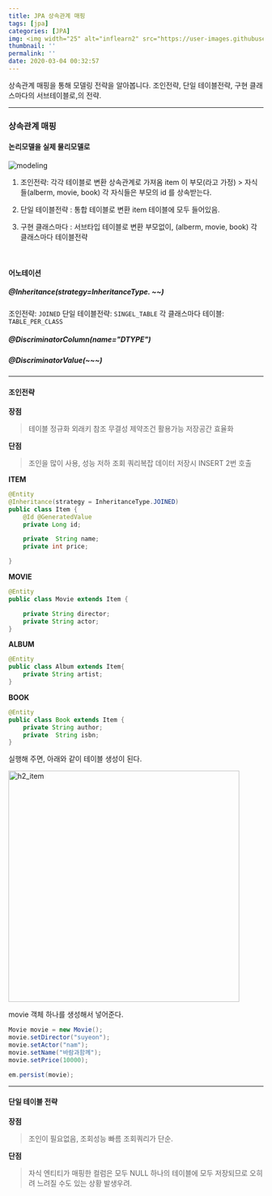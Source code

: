 ```yaml
---
title: JPA 상속관계 매핑
tags: [jpa]
categories: [JPA]
img: <img width="25" alt="inflearn2" src="https://user-images.githubusercontent.com/28856435/74893276-55244f00-53cf-11ea-8a6d-90ac0c4eb72a.png">
thumbnail: ''
permalink: ''
date: 2020-03-04 00:32:57
---
```


상속관계 매핑을 통해 모델링 전략을 알아봅니다.
조인전략, 단일 테이블전략, 구현 클래스마다의 서브테이블로,의 전략.
<!-- excerpt -->
<!-- toc -->

---

### 상속관계 매핑

#### 논리모델을 실제 물리모델로

![modeling](https://user-images.githubusercontent.com/28856435/75794895-ce9b4480-5db4-11ea-97a9-7151cbffc627.jpg)

1) 조인전략: 각각 테이블로 변환
 상속관계로 가져옴 item 이 부모(라고 가정) > 자식들(alberm, movie, book)
 각 자식들은 부모의 id 를 상속받는다.

2) 단일 테이블전략 : 통합 테이블로 변환
 item 테이블에 모두 들어있음.

3) 구현 클래스마다 : 서브타입 테이블로 변환
 부모없이, (alberm, movie, book) 각 클래스마다 테이블전략

<br/>

#### 어노테이션

##### @Inheritance(strategy=InheritanceType. ~~)
조인전략: `JOINED`
단일 테이블전략: `SINGEL_TABLE`
각 클래스마다 테이블: `TABLE_PER_CLASS`

##### @DiscriminatorColumn(name="DTYPE")

##### @DiscriminatorValue(~~~)
---

#### 조인전략
__장점__
> 테이블 정규화
외래키 참조 무결성 제약조건 활용가능
저장공간 효율화

__단점__
> 조인을 많이 사용, 성능 저하
조회 쿼리복잡
데이터 저장시 INSERT 2번 호출


__ITEM__
```java
@Entity
@Inheritance(strategy = InheritanceType.JOINED)
public class Item {
    @Id @GeneratedValue
    private Long id;

    private  String name;
    private int price;

}
```
__MOVIE__
```java
@Entity
public class Movie extends Item {

    private String director;
    private String actor;
}
```
__ALBUM__
```java
@Entity
public class Album extends Item{
    private String artist;
}
```
__BOOK__
```java
@Entity
public class Book extends Item {
    private String author;
    private  String isbn;
}
```

실행해 주면,
아래와 같이 테이블 생성이 된다.

<img width="456" alt="h2_item" src="https://user-images.githubusercontent.com/28856435/75796170-985ec480-5db6-11ea-9421-cd47c5af54b6.PNG">

<br/>

movie 객체 하나를 생성해서 넣어준다.
```java
Movie movie = new Movie();
movie.setDirector("suyeon");
movie.setActor("nam");
movie.setName("바람과함께");
movie.setPrice(10000);

em.persist(movie);
```
---

#### 단일 테이블 전략
__장점__
> 조인이 필요없음, 조회성능 빠름
조회쿼리가 단순.

__단점__
> 자식 엔티티가 매핑한 컬럼은 모두 NULL
하나의 테이블에 모두 저장되므로 오히려 느려질 수도 있는 상황 발생우려.